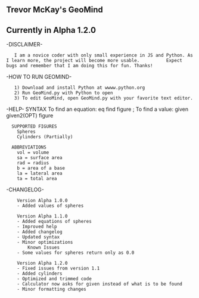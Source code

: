 Trevor McKay's GeoMind
-------------------------------------------------------------------------------

Currently in Alpha 1.2.0
-------------------------------------------------------------------------------

-DISCLAIMER-
      
       I am a novice coder with only small experience in JS and Python. As I learn more, the project will become more usable.          Expect bugs and remember that I am doing this for fun. Thanks!

 -HOW TO RUN GEOMIND-
      
       1) Download and install Python at wwww.python.org
       2) Run GeoMind.py with Python to open
       3) To edit GeoMind, open GeoMind.py with your favorite text editor.

-HELP-
      SYNTAX
        To find an equation: eq find figure ; To find a value: given given2(OPT) figure
       
      SUPPORTED FIGURES
        Spheres 
        Cylinders (Partially) 
       
      ABBREVIATIONS
        vol = volume 
        sa = surface area 
        rad = radius 
        b = area of a base 
        la = lateral area 
        ta = total area 

-CHANGELOG-
        
        Version Alpha 1.0.0 
        - Added values of spheres 
          
        Version Alpha 1.1.0 
        - Added equations of spheres 
        - Improved help 
        - Added changelog 
        - Updated syntax 
        - Minor optimizations 
            Known Issues 
        - Some values for spheres return only as 0.0 
          
        Version Alpha 1.2.0 
        - Fixed issues from version 1.1 
        - Added cylinders 
        - Optimized and trimmed code 
        - Calculator now asks for given instead of what is to be found 
        - Minor formatting changes 
